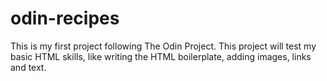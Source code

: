 # odin-recipes

This is my first project following The Odin Project.
This project will test my basic HTML skills, like writing the HTML boilerplate, adding images, links and text.
